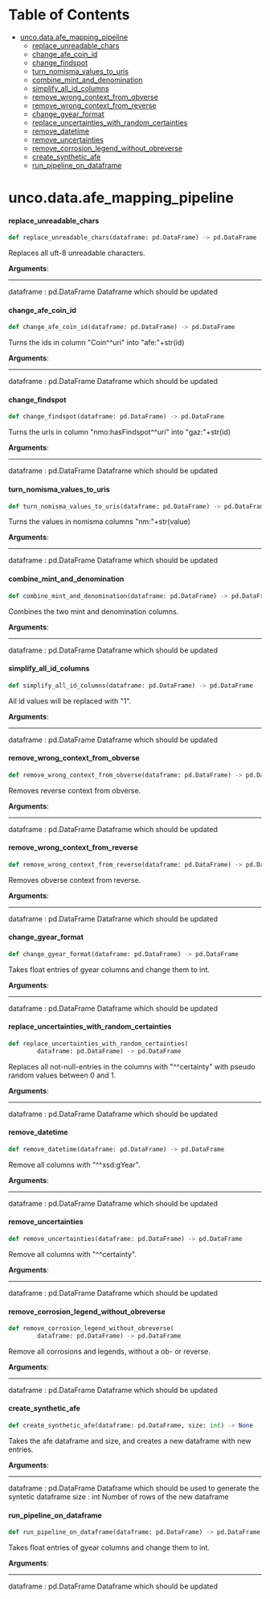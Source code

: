 # Table of Contents

* [unco.data.afe\_mapping\_pipeline](#unco.data.afe_mapping_pipeline)
  * [replace\_unreadable\_chars](#unco.data.afe_mapping_pipeline.replace_unreadable_chars)
  * [change\_afe\_coin\_id](#unco.data.afe_mapping_pipeline.change_afe_coin_id)
  * [change\_findspot](#unco.data.afe_mapping_pipeline.change_findspot)
  * [turn\_nomisma\_values\_to\_uris](#unco.data.afe_mapping_pipeline.turn_nomisma_values_to_uris)
  * [combine\_mint\_and\_denomination](#unco.data.afe_mapping_pipeline.combine_mint_and_denomination)
  * [simplify\_all\_id\_columns](#unco.data.afe_mapping_pipeline.simplify_all_id_columns)
  * [remove\_wrong\_context\_from\_obverse](#unco.data.afe_mapping_pipeline.remove_wrong_context_from_obverse)
  * [remove\_wrong\_context\_from\_reverse](#unco.data.afe_mapping_pipeline.remove_wrong_context_from_reverse)
  * [change\_gyear\_format](#unco.data.afe_mapping_pipeline.change_gyear_format)
  * [replace\_uncertainties\_with\_random\_certainties](#unco.data.afe_mapping_pipeline.replace_uncertainties_with_random_certainties)
  * [remove\_datetime](#unco.data.afe_mapping_pipeline.remove_datetime)
  * [remove\_uncertainties](#unco.data.afe_mapping_pipeline.remove_uncertainties)
  * [remove\_corrosion\_legend\_without\_obreverse](#unco.data.afe_mapping_pipeline.remove_corrosion_legend_without_obreverse)
  * [create\_synthetic\_afe](#unco.data.afe_mapping_pipeline.create_synthetic_afe)
  * [run\_pipeline\_on\_dataframe](#unco.data.afe_mapping_pipeline.run_pipeline_on_dataframe)

<a id="unco.data.afe_mapping_pipeline"></a>

# unco.data.afe\_mapping\_pipeline

<a id="unco.data.afe_mapping_pipeline.replace_unreadable_chars"></a>

#### replace\_unreadable\_chars

```python
def replace_unreadable_chars(dataframe: pd.DataFrame) -> pd.DataFrame
```

Replaces all uft-8 unreadable characters.

**Arguments**:

  -----------
  dataframe : pd.DataFrame
  Dataframe which should be updated

<a id="unco.data.afe_mapping_pipeline.change_afe_coin_id"></a>

#### change\_afe\_coin\_id

```python
def change_afe_coin_id(dataframe: pd.DataFrame) -> pd.DataFrame
```

Turns the ids in column "Coin^^uri" into "afe:"+str(id)

**Arguments**:

  -----------
  dataframe : pd.DataFrame
  Dataframe which should be updated

<a id="unco.data.afe_mapping_pipeline.change_findspot"></a>

#### change\_findspot

```python
def change_findspot(dataframe: pd.DataFrame) -> pd.DataFrame
```

Turns the urls in column "nmo:hasFindspot^^uri" into "gaz:"+str(id)

**Arguments**:

  -----------
  dataframe : pd.DataFrame
  Dataframe which should be updated

<a id="unco.data.afe_mapping_pipeline.turn_nomisma_values_to_uris"></a>

#### turn\_nomisma\_values\_to\_uris

```python
def turn_nomisma_values_to_uris(dataframe: pd.DataFrame) -> pd.DataFrame
```

Turns the values in nomisma columns "nm:"+str(value)

**Arguments**:

  -----------
  dataframe : pd.DataFrame
  Dataframe which should be updated

<a id="unco.data.afe_mapping_pipeline.combine_mint_and_denomination"></a>

#### combine\_mint\_and\_denomination

```python
def combine_mint_and_denomination(dataframe: pd.DataFrame) -> pd.DataFrame
```

Combines the two mint and denomination columns.

**Arguments**:

  -----------
  dataframe : pd.DataFrame
  Dataframe which should be updated

<a id="unco.data.afe_mapping_pipeline.simplify_all_id_columns"></a>

#### simplify\_all\_id\_columns

```python
def simplify_all_id_columns(dataframe: pd.DataFrame) -> pd.DataFrame
```

All id values will be replaced with "1".

**Arguments**:

  -----------
  dataframe : pd.DataFrame
  Dataframe which should be updated

<a id="unco.data.afe_mapping_pipeline.remove_wrong_context_from_obverse"></a>

#### remove\_wrong\_context\_from\_obverse

```python
def remove_wrong_context_from_obverse(dataframe: pd.DataFrame) -> pd.DataFrame
```

Removes reverse context from obverse.

**Arguments**:

  -----------
  dataframe : pd.DataFrame
  Dataframe which should be updated

<a id="unco.data.afe_mapping_pipeline.remove_wrong_context_from_reverse"></a>

#### remove\_wrong\_context\_from\_reverse

```python
def remove_wrong_context_from_reverse(dataframe: pd.DataFrame) -> pd.DataFrame
```

Removes obverse context from reverse.

**Arguments**:

  -----------
  dataframe : pd.DataFrame
  Dataframe which should be updated

<a id="unco.data.afe_mapping_pipeline.change_gyear_format"></a>

#### change\_gyear\_format

```python
def change_gyear_format(dataframe: pd.DataFrame) -> pd.DataFrame
```

Takes float entries of gyear columns and change them to int.

**Arguments**:

  -----------
  dataframe : pd.DataFrame
  Dataframe which should be updated

<a id="unco.data.afe_mapping_pipeline.replace_uncertainties_with_random_certainties"></a>

#### replace\_uncertainties\_with\_random\_certainties

```python
def replace_uncertainties_with_random_certainties(
        dataframe: pd.DataFrame) -> pd.DataFrame
```

Replaces all not-null-entries in the columns with "^^certainty" with pseudo random values between 0 and 1.

**Arguments**:

  -----------
  dataframe : pd.DataFrame
  Dataframe which should be updated

<a id="unco.data.afe_mapping_pipeline.remove_datetime"></a>

#### remove\_datetime

```python
def remove_datetime(dataframe: pd.DataFrame) -> pd.DataFrame
```

Remove all columns with "^^xsd:gYear".

**Arguments**:

  -----------
  dataframe : pd.DataFrame
  Dataframe which should be updated

<a id="unco.data.afe_mapping_pipeline.remove_uncertainties"></a>

#### remove\_uncertainties

```python
def remove_uncertainties(dataframe: pd.DataFrame) -> pd.DataFrame
```

Remove all columns with "^^certainty".

**Arguments**:

  -----------
  dataframe : pd.DataFrame
  Dataframe which should be updated

<a id="unco.data.afe_mapping_pipeline.remove_corrosion_legend_without_obreverse"></a>

#### remove\_corrosion\_legend\_without\_obreverse

```python
def remove_corrosion_legend_without_obreverse(
        dataframe: pd.DataFrame) -> pd.DataFrame
```

Remove all corrosions and legends, without a ob- or reverse.

**Arguments**:

  -----------
  dataframe : pd.DataFrame
  Dataframe which should be updated

<a id="unco.data.afe_mapping_pipeline.create_synthetic_afe"></a>

#### create\_synthetic\_afe

```python
def create_synthetic_afe(dataframe: pd.DataFrame, size: int) -> None
```

Takes the afe dataframe and size, and creates a new dataframe with new entries.

**Arguments**:

  -----------
  dataframe : pd.DataFrame
  Dataframe which should be used to generate the syntetic dataframe
  size : int
  Number of rows of the new dataframe

<a id="unco.data.afe_mapping_pipeline.run_pipeline_on_dataframe"></a>

#### run\_pipeline\_on\_dataframe

```python
def run_pipeline_on_dataframe(dataframe: pd.DataFrame) -> pd.DataFrame
```

Takes float entries of gyear columns and change them to int.

**Arguments**:

  -----------
  dataframe : pd.DataFrame
  Dataframe which should be updated

